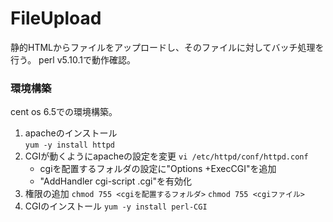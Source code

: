 FileUpload
==========

静的HTMLからファイルをアップロードし、そのファイルに対してバッチ処理を行う。
perl v5.10.1で動作確認。

### 環境構築
cent os 6.5での環境構築。

1. apacheのインストール  
  `yum -y install httpd`
1. CGIが動くようにapacheの設定を変更
  `vi /etc/httpd/conf/httpd.conf`
    - cgiを配置するフォルダの設定に"Options +ExecCGI"を追加
    - "AddHandler cgi-script .cgi"を有効化
1. 権限の追加
  `chmod 755 <cgiを配置するフォルダ>`
  `chmod 755 <cgiファイル>`
1. CGIのインストール
  `yum -y install perl-CGI`
